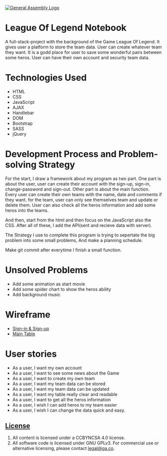 [![General Assembly Logo](https://camo.githubusercontent.com/1a91b05b8f4d44b5bbfb83abac2b0996d8e26c92/687474703a2f2f692e696d6775722e636f6d2f6b6538555354712e706e67)](https://generalassemb.ly/education/web-development-immersive)

# League Of Legend Notebook

A full-stack-project with the background of the Game League Of Legend.
It gives user a platform to store the team data. User can create whatever team they want.
It is a godd place for user to save some wonderful pairs between some heros.
User can have their own account and security team data.

# Technologies Used

- HTML
- CSS
- JavaScript
- AJAX
- Handlebar
- DOM
- Bootstrap
- SASS
- jQuery

# Development Process and Problem-solving Strategy

For the start, I draw a framework about my program as two part. One part is about the user,
user can create their account with the sign-up, sign-in, change-password and sign-out.
Other part is about the main function. Every user can create their own teams with the name,
date and comments if they want. for the team, user can only see themselves team and
update or delete them. User can also check all the heros information and add some heros into
the teams.

And then, start from the html and then focus on the JavaScript also the CSS. After all of these,
I add the API(sent and recieve data with server).

The Strategy I use to complete this program is trying to sepertate the big problem into some small
problems, And make a planning schedule.

Make git commit after everytime I finish a small function.

# Unsolved Problems

- Add some animation as start movie
- Add some spider chart to show the heros ability
- Add background music

# Wireframe

- [Sign-in & Sign-up](https://i.imgur.com/8QELxkL.jpg)
- [Main Table](https://i.imgur.com/AIGffXs.jpg)

# User stories

- As a user, I want my own account
- As a user, I want to see some news about the Game
- As a user, I want to create my own team
- As a user, I want my team data can be stored
- As a user, I want my team data can be updated
- As a user, I want my table really clear and readable
- As a user, I want to get all the heros information
- As a user, I wish I can add heros to my team easier
- As a user, I wish I can change the data quick and easy.

## [License](LICENSE)

1. All content is licensed under a CC­BY­NC­SA 4.0 license.
1. All software code is licensed under GNU GPLv3. For commercial use or
    alternative licensing, please contact legal@ga.co.
